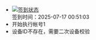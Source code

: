 - [![签到状态](https://github.com/p7wm/Cloud189-Actions/actions/workflows/main.yml/badge.svg?branch=main)](https://github.com/p7wm/Cloud189-Actions/actions/workflows/main.yml) <br> 签到时间：2025-07-17 00:51:03
- 开始执行帐号1
- 设备ID不存在，需要二次设备校验
